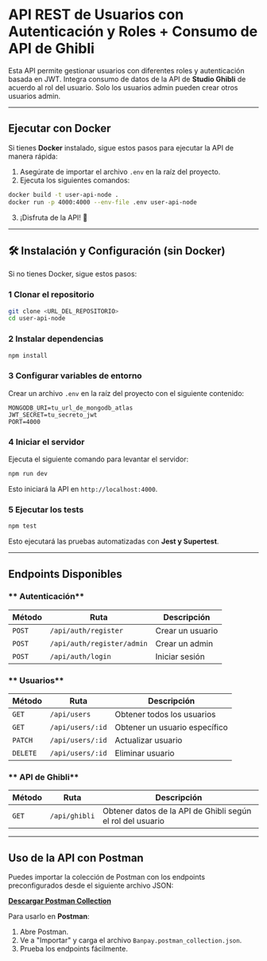 #  API REST de Usuarios con Autenticación y Roles + Consumo de API de Ghibli

Esta API permite gestionar usuarios con diferentes roles y autenticación basada en JWT.
Integra consumo de datos de la API de **Studio Ghibli** de acuerdo al rol del usuario.
Solo los usuarios admin pueden crear otros usuarios admin.

---

##  Ejecutar con Docker
Si tienes **Docker** instalado, sigue estos pasos para ejecutar la API de manera rápida:

1. Asegúrate de importar el archivo `.env` en la raíz del proyecto.
2. Ejecuta los siguientes comandos:

```sh
docker build -t user-api-node .
docker run -p 4000:4000 --env-file .env user-api-node
```

3. ¡Disfruta de la API! 🎉

---

## 🛠 Instalación y Configuración (sin Docker)
Si no tienes Docker, sigue estos pasos:

### **1️ Clonar el repositorio**
```sh
git clone <URL_DEL_REPOSITORIO>
cd user-api-node
```

### **2️ Instalar dependencias**
```sh
npm install
```

### **3️ Configurar variables de entorno**
Crear un archivo `.env` en la raíz del proyecto con el siguiente contenido:
```env
MONGODB_URI=tu_url_de_mongodb_atlas
JWT_SECRET=tu_secreto_jwt
PORT=4000
```

### **4️ Iniciar el servidor**
Ejecuta el siguiente comando para levantar el servidor:
```sh
npm run dev
```
Esto iniciará la API en `http://localhost:4000`.

### **5️ Ejecutar los tests**
```sh
npm test
```
Esto ejecutará las pruebas automatizadas con **Jest y Supertest**.

---

##  Endpoints Disponibles

### ** Autenticación**
| Método | Ruta                         | Descripción      |
|--------|------------------------------|------------------|
| `POST` | `/api/auth/register`         | Crear un usuario |
| `POST` | `/api/auth/register/admin`   | Crear un admin   |
| `POST` | `/api/auth/login`            | Iniciar sesión   |

### ** Usuarios**
| Método | Ruta                   | Descripción                  |
|--------|------------------------|------------------------------|
| `GET`  | `/api/users`           | Obtener todos los usuarios   |
| `GET`  | `/api/users/:id`       | Obtener un usuario específico|
| `PATCH`| `/api/users/:id`       | Actualizar usuario           |
| `DELETE`| `/api/users/:id`      | Eliminar usuario             |

### ** API de Ghibli**
| Método | Ruta                   | Descripción                                                 |
|--------|------------------------|-------------------------------------------------------------|
| `GET`  | `/api/ghibli`          | Obtener datos de la API de Ghibli según el rol del usuario  |

---

##  Uso de la API con Postman
Puedes importar la colección de Postman con los endpoints preconfigurados desde el siguiente archivo JSON:

 **[Descargar Postman Collection](Banpay.postman_collection.json)**

Para usarlo en **Postman**:
1. Abre Postman.
2. Ve a "Importar" y carga el archivo `Banpay.postman_collection.json`.
3. Prueba los endpoints fácilmente.
